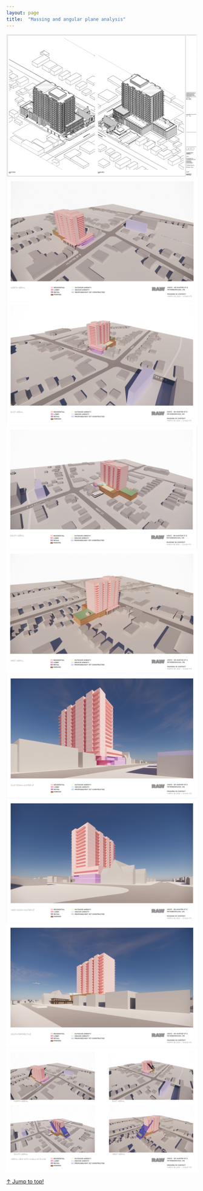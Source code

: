 ```yaml
---
layout: page
title:  "Massing and angular plane analysis"
---
```

<a name="top"></a>

<img src="/assets/img/massing/massing_0.png" style="max-width:100%;height:auto;" alt="massing analysis for the 17-storey building">
<img src="/assets/img/massing/massing_1.png" style="max-width:100%;height:auto;" alt="massing analysis for the 17-storey building">
<img src="/assets/img/massing/massing_2.png" style="max-width:100%;height:auto;" alt="massing analysis for the 17-storey building">
<img src="/assets/img/massing/massing_3.png" style="max-width:100%;height:auto;" alt="massing analysis for the 17-storey building">
<img src="/assets/img/massing/massing_4.png" style="max-width:100%;height:auto;" alt="massing analysis for the 17-storey building">
<img src="/assets/img/massing/massing_5.png" style="max-width:100%;height:auto;" alt="massing analysis for the 17-storey building">
<img src="/assets/img/massing/massing_6.png" style="max-width:100%;height:auto;" alt="massing analysis for the 17-storey building">
<img src="/assets/img/massing/massing_7.png" style="max-width:100%;height:auto;" alt="massing analysis for the 17-storey building">
<img src="/assets/img/massing/massing_8.png" style="max-width:100%;height:auto;" alt="angular plane analysis for the 17-storey building">

<a class="top-link hide" href="#top">↑ Jump to top!</a>